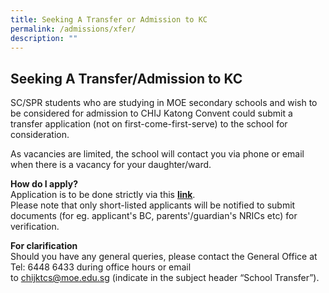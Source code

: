 ```yaml
---
title: Seeking A Transfer or Admission to KC
permalink: /admissions/xfer/
description: ""
---
```

## Seeking A Transfer/Admission to KC

SC/SPR students who are studying in MOE secondary schools and wish to be considered for admission to CHIJ Katong Convent could submit a transfer application (not on first-come-first-serve) to the school for consideration.

As vacancies are limited, the school will contact you via phone or email when there is a vacancy for your daughter/ward.

**How do I apply?**  <br>
Application is to be done strictly via this [**link**](https://go.gov.sg/kc-transfer-2023). <br>
Please note that only short-listed applicants will be notified to submit documents (for eg. applicant's BC, parents'/guardian's NRICs etc) for verification.

**For clarification**  <br>
Should you have any general queries, please contact the General Office at Tel: 6448 6433 during office hours or email to [chijktcs@moe.edu.sg](mailto:chijktcs@moe.edu.sg) (indicate in the subject header “School Transfer”).